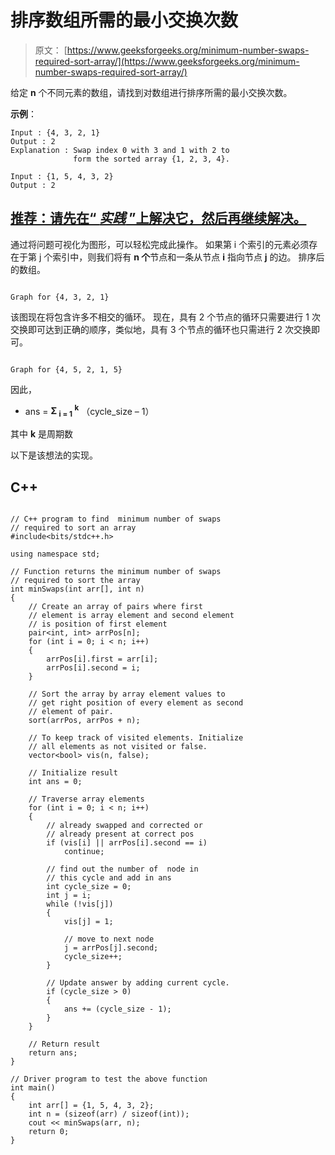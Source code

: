 # 排序数组所需的最小交换次数

> 原文： [https://www.geeksforgeeks.org/minimum-number-swaps-required-sort-array/](https://www.geeksforgeeks.org/minimum-number-swaps-required-sort-array/)

给定 **n** 个不同元素的数组，请找到对数组进行排序所需的最小交换次数。

**示例**：

```
Input : {4, 3, 2, 1}
Output : 2
Explanation : Swap index 0 with 3 and 1 with 2 to 
              form the sorted array {1, 2, 3, 4}.

Input : {1, 5, 4, 3, 2}
Output : 2

```

## [推荐：请先在“ ***实践*** ”上解决它，然后再继续解决。](https://practice.geeksforgeeks.org/problems/minimum-swaps/1)

通过将问题可视化为图形，可以轻松完成此操作。 如果第 i 个索引的元素必须存在于第 j 个索引中，则我们将有 **n 个**节点和一条从节点 **i** 指向节点 **j** 的边。 排序后的数组。

```

Graph for {4, 3, 2, 1}

```

该图现在将包含许多不相交的循环。 现在，具有 2 个节点的循环只需要进行 1 次交换即可达到正确的顺序，类似地，具有 3 个节点的循环也只需进行 2 次交换即可。

```

Graph for {4, 5, 2, 1, 5}

```

因此，

*   ans = **Σ <sub>i = 1</sub> <sup>k</sup>** （cycle_size – 1）

其中 **k** 是周期数

以下是该想法的实现。

## C++ 

```

// C++ program to find  minimum number of swaps 
// required to sort an array 
#include<bits/stdc++.h> 

using namespace std; 

// Function returns the minimum number of swaps 
// required to sort the array 
int minSwaps(int arr[], int n) 
{ 
    // Create an array of pairs where first 
    // element is array element and second element 
    // is position of first element 
    pair<int, int> arrPos[n]; 
    for (int i = 0; i < n; i++) 
    { 
        arrPos[i].first = arr[i]; 
        arrPos[i].second = i; 
    } 

    // Sort the array by array element values to 
    // get right position of every element as second 
    // element of pair. 
    sort(arrPos, arrPos + n); 

    // To keep track of visited elements. Initialize 
    // all elements as not visited or false. 
    vector<bool> vis(n, false); 

    // Initialize result 
    int ans = 0; 

    // Traverse array elements 
    for (int i = 0; i < n; i++) 
    { 
        // already swapped and corrected or 
        // already present at correct pos 
        if (vis[i] || arrPos[i].second == i) 
            continue; 

        // find out the number of  node in 
        // this cycle and add in ans 
        int cycle_size = 0; 
        int j = i; 
        while (!vis[j]) 
        { 
            vis[j] = 1; 

            // move to next node 
            j = arrPos[j].second; 
            cycle_size++; 
        } 

        // Update answer by adding current cycle.  
        if (cycle_size > 0) 
        { 
            ans += (cycle_size - 1); 
        } 
    } 

    // Return result 
    return ans; 
} 

// Driver program to test the above function 
int main() 
{ 
    int arr[] = {1, 5, 4, 3, 2}; 
    int n = (sizeof(arr) / sizeof(int)); 
    cout << minSwaps(arr, n); 
    return 0; 
} 

```